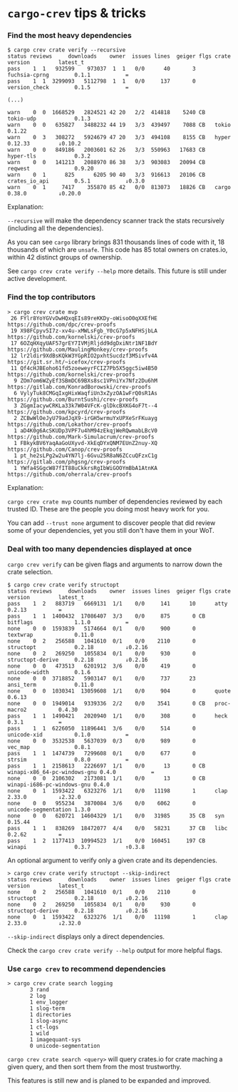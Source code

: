 # `cargo-crev` tips & tricks

### Find the most heavy dependencies

```text,ignore
$ cargo crev crate verify --recursive
status reviews     downloads    owner  issues lines  geiger flgs crate                version         latest_t
pass    1  1   932599    973037  1  1   0/0      40       3      fuchsia-cprng        0.1.1           =
pass    1  1  3299093   5112798  1  1   0/0     137       0      version_check        0.1.5           =

(...)

warn    0  0  1668529   2824521 42 20   2/2  414818    5240 CB   tokio-udp            0.1.3
warn    0  0   635827   3488232 44 19   3/3  439497    7088 CB   tokio                0.1.22
warn    0  3   308272   5924679 47 20   3/3  494108    8155 CB   hyper                0.12.33         ↓0.10.2
warn    0  0   849186   2003601 62 26   3/3  550963   17683 CB   hyper-tls            0.3.2
warn    0  0   141213   2088970 86 38   3/3  903083   20094 CB   reqwest              0.9.20
warn    0  1      825      6205 90 40   3/3  916613   20106 CB   crates_io_api        0.5.1           ↓0.3.0
warn    0  1     7417    355870 85 42   0/0  813073   18826 CB   cargo                0.38.0          ↓0.20.0
```

Explanation:

`--recursive` will make the dependency scanner track the stats recursively (including all the dependencies).

As you can see `cargo` library brings 831 thousands lines of code with it, 18 thousands of which are `unsafe`.
This code has 85 total owners on crates.io, within 42 distinct groups of ownership.

See `cargo crev crate verify --help` more details. This future is still under active development.

### Find the top contributors

```text,ignore
> cargo crev crate mvp
 26 FYlr8YoYGVvDwHQxqEIs89reKKDy-oWisoO0qXXEfHE https://github.com/dpc/crev-proofs
 19 X98FCpyv5I7z-xv4u-xMWLsFgb_Y0cG7p5xNFHSjbLA https://github.com/kornelski/crev-proofs
 17 6OZqHXqyUAF57grEY7IVMjRljdd9dgDxiNtr1NF1BdY https://github.com/MaulingMonkey/crev-proofs
 12 lr2ldir9XdBsKQkW3YGpRIO2pxhtSucdzf3M5ivfv4A https://git.sr.ht/~icefox/crev-proofs
 11 Qf4cHJBEoho61fd5zoeweyrFCIZ7Pb5X5ggc5iw4B50 https://github.com/kornelski/crev-proofs
  9 ZOm7om6WZyEf3SBmDC69BXs8sc1VPniYx7Nfz2Du6hM https://gitlab.com/KonradBorowski/crev-proofs
  6 VylyTuk8CMGqIxgHixWaqfiUn3xZyzOA1wFrQ0sR1As https://github.com/BurntSushi/crev-proofs
  3 ZGgmIacywCRKLa33k7W04VFcK-glDkcBXKG4oF7t--4 https://github.com/kpcyrd/crev-proofs
  2 ZCBwWlOeJyU79adJqX9-irGH5wrmuYxUPXeSrFKuayg https://github.com/Lokathor/crev-proofs
  1 aD4K0g6AcSKUDp3VPF7u4hM94zEkqjWeRQwmabLBcV0 https://github.com/Mark-Simulacrum/crev-proofs
  1 FBkykBV6YaqAaGoUXyvd-XkEqDYxQNM7EUnZ2nuy-XQ https://github.com/Canop/crev-proofs
  1 pt_he2sLPg2w2u4YN7lj-6Gvu25R8aN6ZCcuQFzxC1g https://gitlab.com/phgsng/crev-proofs
  1 YWfa4SGgcW87fIT88uCkkrsRgIbWiGOOYmBbA1AtnKA https://github.com/oherrala/crev-proofs
```

Explanation:

`cargo crev crate mvp` counts number of dependencies reviewed by each trusted ID. These
are the people you doing most heavy work for you.

You can add `--trust none` argument to discover people that did review some of your dependencies,
yet you still don't have them in your WoT.


### Deal with too many dependencies displayed at once

`cargo crev verify` can be given flags and arguments to narrow down the crate selection.

```text,ignore
$ cargo crev crate verify structopt
status reviews     downloads    owner  issues lines  geiger flgs crate                version         latest_t
pass    1  2   883719   6669131  1/1    0/0     141      10      atty                 0.2.13          =
pass    1  1  1400432  17086407  3/3    0/0     875       0 CB   bitflags             1.1.0           =
none    0  0  1593839   5174664  0/1    0/0     900       0      textwrap             0.11.0
none    0  2   256588   1041610  0/1    0/0    2110       0      structopt            0.2.18          ↓0.2.16
none    0  2   269250   1055834  0/1    0/0     930       0      structopt-derive     0.2.18          ↓0.2.16
none    0  0   473513   6201912  3/6    0/0     419       0      unicode-width        0.1.6
none    0  0  3718852   5903147  0/1    0/0     737      23      ansi_term            0.11.0
none    0  0  1030341  13059608  1/1    0/0     904       0      quote                0.6.13
none    0  0  1949014   9339336  2/2    0/0    3541       0 CB   proc-macro2          0.4.30
pass    1  1  1490421   2020940  1/1    0/0     308       0      heck                 0.3.1           =
pass    1  1  6226050  11896441  3/6    0/0     514       0      unicode-xid          0.1.0           =
none    0  0  3532538   5637039  0/3    0/0     989       0      vec_map              0.8.1
pass    1  1  1474739   7299608  0/1    0/0     677       0      strsim               0.8.0           =
pass    1  1  2158613   2226697  1/1    0/0      13       0 CB   winapi-x86_64-pc-windows-gnu 0.4.0           =
none    0  0  2106302   2173081  1/1    0/0      13       0 CB   winapi-i686-pc-windows-gnu 0.4.0
none    0  1  1593422   6323276  1/1    0/0   11198       1      clap                 2.33.0          ↓2.32.0
none    0  0   955234   3870084  3/6    0/0    6062       0      unicode-segmentation 1.3.0
none    0  0   620721  14604329  1/1    0/0   31985      35 CB   syn                  0.15.44
pass    1  1   838269  18472077  4/4    0/0   58231      37 CB   libc                 0.2.62          =
pass    1  2  1177413  10994523  1/1    0/0  160451     197 CB   winapi               0.3.7           ↑0.3.8
```

An optional argument to verify only a given crate and its dependencies.

```text,ignore
> cargo crev crate verify structopt --skip-indirect
status reviews     downloads    owner  issues lines  geiger flgs crate                version         latest_t
none    0  2   256588   1041610  0/1    0/0    2110       0      structopt            0.2.18          ↓0.2.16
none    0  2   269250   1055834  0/1    0/0     930       0      structopt-derive     0.2.18          ↓0.2.16
none    0  1  1593422   6323276  1/1    0/0   11198       1      clap                 2.33.0          ↓2.32.0
```

`--skip-indirect` displays only a direct dependencies.

Check the `cargo crev crate verify --help` output for more helpful flags.

### Use `cargo crev` to recommend dependencies

```text,ignore
> cargo crev crate search logging
       3 rand
       2 log
       1 env_logger
       1 slog-term
       1 directories
       1 slog-async
       1 ct-logs
       1 wild
       1 imagequant-sys
       0 unicode-segmentation
```

`cargo crev crate search <query>` will query crates.io for crate maching a given query, and then sort them
from the most trustworthy.

This features is still new and is planed to be expanded and improved.
